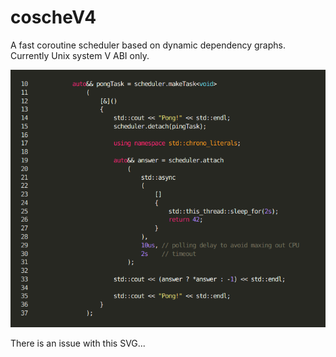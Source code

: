 # coscheV4
A fast coroutine scheduler based on dynamic dependency graphs. Currently Unix system V ABI only.

<img src="https://github.com/matovitch/coscheV4/raw/master/wiki/test.png" width=734px>

There is an issue with this SVG...
